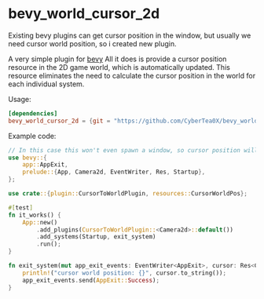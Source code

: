 # bevy_world_cursor_2d

Existing bevy plugins can get cursor position in the window, but usually we
need cursor world position, so i created new plugin.

A very simple plugin for [bevy](https://bevyengine.org/)
All it does is provide a cursor position resource in the 2D game world,
which is automatically updated.
This resource eliminates the need to calculate the cursor position in the world for each individual system.

Usage:
```toml
[dependencies]
bevy_world_cursor_2d = {git = "https://github.com/CyberTea0X/bevy_world_cursor_2d.git"}
```

Example code:
```rust 
// In this case this won't even spawn a window, so cursor position will be [0, 0]
use bevy::{
    app::AppExit,
    prelude::{App, Camera2d, EventWriter, Res, Startup},
};

use crate::{plugin::CursorToWorldPlugin, resources::CursorWorldPos};

#[test]
fn it_works() {
    App::new()
        .add_plugins(CursorToWorldPlugin::<Camera2d>::default())
        .add_systems(Startup, exit_system)
        .run();
}

fn exit_system(mut app_exit_events: EventWriter<AppExit>, cursor: Res<CursorWorldPos>) {
    println!("cursor world position: {}", cursor.to_string());
    app_exit_events.send(AppExit::Success);
}
```
